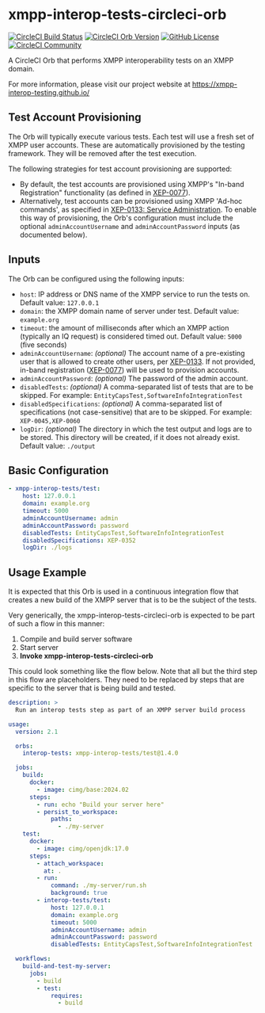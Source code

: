 # xmpp-interop-tests-circleci-orb

[![CircleCI Build Status](https://circleci.com/gh/XMPP-Interop-Testing/xmpp-interop-tests-circleci-orb.svg?style=shield "CircleCI Build Status")](https://circleci.com/gh/XMPP-Interop-Testing/xmpp-interop-tests-circleci-orb) [![CircleCI Orb Version](https://badges.circleci.com/orbs/xmpp-interop-tests/test.svg)](https://circleci.com/developer/orbs/orb/xmpp-interop-test/test) [![GitHub License](https://img.shields.io/badge/license-MIT-lightgrey.svg)](https://raw.githubusercontent.com/XMPP-Interop-Testing/xmpp-interop-tests-circleci-orb/master/LICENSE) [![CircleCI Community](https://img.shields.io/badge/community-CircleCI%20Discuss-343434.svg)](https://discuss.circleci.com/c/ecosystem/orbs)

A CircleCI Orb that performs XMPP interoperability tests on an XMPP domain.

For more information, please visit our project website at https://xmpp-interop-testing.github.io/

## Test Account Provisioning

The Orb will typically execute various tests. Each test will use a fresh set of XMPP user accounts. These are
automatically provisioned by the testing framework. They will be removed after the test execution.

The following strategies for test account provisioning are supported:

- By default, the test accounts are provisioned using XMPP's "In-band Registration" functionality (as defined in
  [XEP-0077](https://xmpp.org/extensions/xep-0077.html)).
- Alternatively, test accounts can be provisioned using XMPP 'Ad-hoc commands', as specified in
  [XEP-0133: Service Administration](https://xmpp.org/extensions/xep-0133.html). To enable this way of provisioning, the
  Orb's configuration must include the optional `adminAccountUsername` and `adminAccountPassword` inputs (as
  documented below).

## Inputs

The Orb can be configured using the following inputs:

- `host`: IP address or DNS name of the XMPP service to run the tests on. Default value: `127.0.0.1`
- `domain`: the XMPP domain name of server under test. Default value: `example.org`
- `timeout`: the amount of milliseconds after which an XMPP action (typically an IQ request) is considered timed out. Default value: `5000` (five seconds)
- `adminAccountUsername`: _(optional)_ The account name of a pre-existing user that is allowed to create other users, per [XEP-0133](https://xmpp.org/extensions/xep-0133.html). If not provided, in-band registration ([XEP-0077](https://xmpp.org/extensions/xep-0077.html)) will be used to provision accounts.
- `adminAccountPassword`: _(optional)_ The password of the admin account.
- `disabledTests`: _(optional)_ A comma-separated list of tests that are to be skipped. For example: `EntityCapsTest,SoftwareInfoIntegrationTest`
- `disabledSpecifications`: _(optional)_ A comma-separated list of specifications (not case-sensitive) that are to be skipped. For example: `XEP-0045,XEP-0060`
- `logDir`: _(optional)_ The directory in which the test output and logs are to be stored. This directory will be created, if it does not already exist. Default value: `./output`

## Basic Configuration

```yaml
- xmpp-interop-tests/test:
    host: 127.0.0.1
    domain: example.org
    timeout: 5000
    adminAccountUsername: admin
    adminAccountPassword: password
    disabledTests: EntityCapsTest,SoftwareInfoIntegrationTest
    disabledSpecifications: XEP-0352
    logDir: ./logs
```

## Usage Example

It is expected that this Orb is used in a continuous integration flow that creates a new build of the XMPP server
that is to be the subject of the tests.

Very generically, the xmpp-interop-tests-circleci-orb is expected to be part of such a flow in this manner:

1. Compile and build server software
2. Start server
3. **Invoke xmpp-interop-tests-circleci-orb**

This could look something like the flow below. Note that all but the third step in this flow are placeholders. They need to be replaced by steps that are specific to the server that is being build and tested.

```yaml
description: >
  Run an interop tests step as part of an XMPP server build process

usage:
  version: 2.1

  orbs:
    interop-tests: xmpp-interop-tests/test@1.4.0

  jobs:
    build:
      docker:
        - image: cimg/base:2024.02
      steps:
        - run: echo "Build your server here"
        - persist_to_workspace:
            paths:
              - ./my-server
    test:
      docker:
        - image: cimg/openjdk:17.0
      steps:
        - attach_workspace:
          at: .
        - run:
            command: ./my-server/run.sh
            background: true
        - interop-tests/test:
            host: 127.0.0.1
            domain: example.org
            timeout: 5000
            adminAccountUsername: admin
            adminAccountPassword: password
            disabledTests: EntityCapsTest,SoftwareInfoIntegrationTest

  workflows:
    build-and-test-my-server:
      jobs:
        - build
        - test:
            requires:
              - build
```
